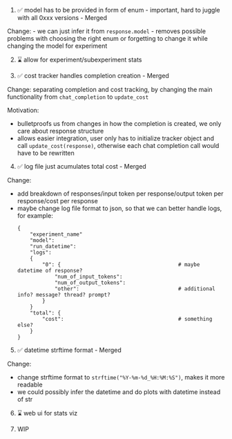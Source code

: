 1. ✅ model has to be provided in form of enum - important, hard to juggle with all 0xxx versions  - Merged

Change:
    - we can just infer it from `response.model`
    - removes possible problems with choosing the right enum or forgetting to change it while changing the model for experiment

2. ⌛ allow for experiment/subexperiment stats

3. ✅ cost tracker handles completion creation - Merged

Change: separating completion and cost tracking, by changing the main functionality from `chat_completion` to `update_cost`

Motivation:
 - bulletproofs us from changes in how the completion is created, we only care about response structure
 - allows easier integration, user only has to initialize tracker object and call `update_cost(response)`, 
   otherwise each chat completion call would have to be rewritten 

4. ✅ log file just acumulates total cost - Merged

Change: 
 - add breakdown of responses/input token per response/output token per response/cost per response
 - maybe change log file format to json, so that we can better handle logs, for example:
    ```
    {
        "experiment_name"
        "model": 
        "run_datetime":
        "logs":
        {
            "0": {                                      # maybe datetime of response?
                "num_of_input_tokens": 
                "num_of_output_tokens":
                "other":                                # additional info? message? thread? prompt?
            }
        }
        "total": {
            "cost":                                     # something else?
        }
    }
    ```

5. ✅ datetime strftime format - Merged

Change: 
 - change strftime format to `strftime("%Y-%m-%d_%H:%M:%S")`, makes it more readable
 - we could possibly infer the datetime and do plots with datetime instead of str

6. ⌛ web ui for stats viz

7. WIP
